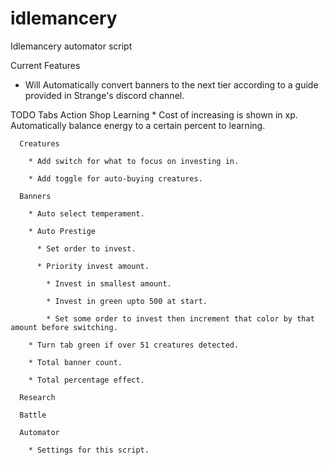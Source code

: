 # idlemancery
Idlemancery automator script

Current Features
 * Will Automatically convert banners to the next tier according to a guide provided in Strange's discord channel.

TODO
	Tabs
	  Action
	  Shop
	  Learning
	    * Cost of increasing is shown in xp. Automatically balance energy to a certain percent to learning.

	  Creatures

	    * Add switch for what to focus on investing in.

	    * Add toggle for auto-buying creatures.

	  Banners

	    * Auto select temperament.

	    * Auto Prestige

	      * Set order to invest.

	      * Priority invest amount.

	        * Invest in smallest amount.

	        * Invest in green upto 500 at start.

	        * Set some order to invest then increment that color by that amount before switching.

	    * Turn tab green if over 51 creatures detected.

	    * Total banner count.

	    * Total percentage effect.

	  Research

	  Battle

	  Automator

	    * Settings for this script.